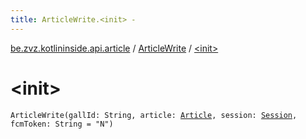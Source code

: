 ```yaml
---
title: ArticleWrite.<init> - 
---
```


[be.zvz.kotlininside.api.article](../index.html) / [ArticleWrite](index.html) / [&lt;init&gt;](./-init-.html)

# &lt;init&gt;

`ArticleWrite(gallId: String, article: `[`Article`](../../be.zvz.kotlininside.api.type/-article/index.html)`, session: `[`Session`](../../be.zvz.kotlininside.session/-session/index.html)`, fcmToken: String = "N")`